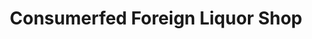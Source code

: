 ---
title: "Consumerfed Foreign Liquor Shop"
url: /kochi/consumerfed-foreign-liquor-shop-maveli-road/
shop: Spirituosen
---